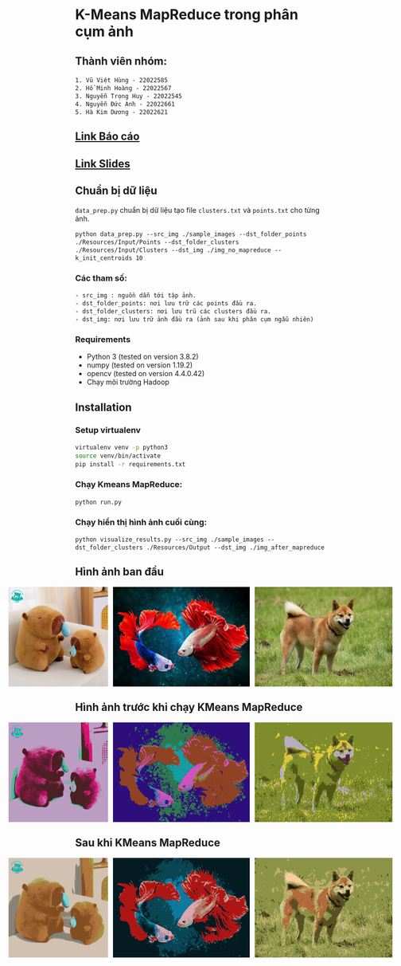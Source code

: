 # K-Means MapReduce trong phân cụm ảnh
## Thành viên nhóm:
    1. Vũ Việt Hùng - 22022585
    2. Hồ Minh Hoàng - 22022567
    3. Nguyễn Trọng Huy - 22022545
    4. Nguyễn Đức Anh - 22022661
    5. Hà Kim Dương - 22022621
## [Link Báo cáo](https://github.com/anhduc1234567/bigdata_final_project/blob/main/slices_report_bigdata.pdf)
## [Link Slides](https://github.com/anhduc1234567/bigdata_final_project/blob/main/slices_report_bigdata.pdf)
## Chuẩn bị dữ liệu
`data_prep.py` chuẩn bị dữ liệu tạo file `clusters.txt` và `points.txt` cho từng ảnh.
```
python data_prep.py --src_img ./sample_images --dst_folder_points ./Resources/Input/Points --dst_folder_clusters ./Resources/Input/Clusters --dst_img ./img_no_mapreduce --k_init_centroids 10
```
### Các tham số:
    - src_img : nguồn dẫn tới tập ảnh.
    - dst_folder_points: nơi lưu trữ các points đầu ra.
    - dst_folder_clusters: nơi lưu trũ các clusters đầu ra.
    - dst_img: nơi lưu trữ ảnh đầu ra (ảnh sau khi phân cụm ngẫu nhiên)
### Requirements
- Python 3 (tested on version 3.8.2)
- numpy (tested on version 1.19.2)
- opencv (tested on version 4.4.0.42)
- Chạy môi trường Hadoop

## Installation

### Setup virtualenv
```bash
virtualenv venv -p python3
source venv/bin/activate
pip install -r requirements.txt
```


### Chạy Kmeans MapReduce:
```
python run.py
```

### Chạy hiển thị hình ảnh cuối cùng:
```
python visualize_results.py --src_img ./sample_images --dst_folder_clusters ./Resources/Output --dst_img ./img_after_mapreduce

```
## Hình ảnh ban đầu
<div style="display: flex; justify-content: center; gap: 10px;">
<img src="https://github.com/anhduc1234567/bigdata_final_project/blob/main/sample_images/image4.png" alt="Hình minh họa" width="200"/>
<img src="https://github.com/anhduc1234567/bigdata_final_project/blob/main/sample_images/image5.png" alt="Hình minh họa" width="300"/>
<img src="https://github.com/anhduc1234567/bigdata_final_project/blob/main/sample_images/image3.jpg" alt="Hình minh họa" width="300"/>
</div>

## Hình ảnh trước khi chạy KMeans MapReduce
<div style="display: flex; justify-content: center; gap: 10px;">
<img src="https://github.com/anhduc1234567/bigdata_final_project/blob/main/img_no_mapreduce/tem_img1.png" alt="Hình minh họa" width="200"/>
<img src="https://github.com/anhduc1234567/bigdata_final_project/blob/main/img_no_mapreduce/tem_img0.png" alt="Hình minh họa" width="300"/>
<img src="https://github.com/anhduc1234567/bigdata_final_project/blob/main/img_no_mapreduce/tem_img3.png" alt="Hình minh họa" width="300"/>
</div>

## Sau khi KMeans MapReduce
<div style="display: flex; justify-content: center; gap: 10px;">
<img src="https://github.com/anhduc1234567/bigdata_final_project/blob/main/img_after_mapreduce/img_after1.png" alt="Hình minh họa" width="200"/>
<img src="https://github.com/anhduc1234567/bigdata_final_project/blob/main/img_after_mapreduce/img_after0.png" alt="Hình minh họa" width="300"/>
<img src="https://github.com/anhduc1234567/bigdata_final_project/blob/main/img_after_mapreduce/img_after3.png" alt="Hình minh họa" width="300"/>
</div>
